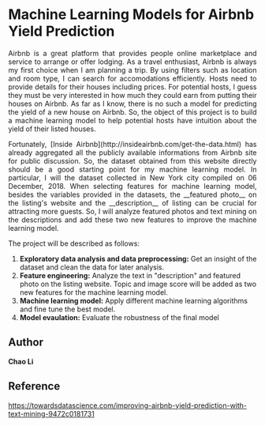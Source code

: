 # Machine Learning Models for Airbnb Yield Prediction

<p align="justify">   Airbnb is a great platform that provides people online marketplace and service to arrange or offer lodging. As a travel enthusiast, Airbnb is always my first choice when I am planning a trip. By using filters such as location and room type, I can search for accomodations efficiently. Hosts need to provide details for their houses including prices. For potential hosts, I guess they must be very interested in how much they could earn from putting their houses on Airbnb. As far as I know, there is no such a model for predicting the yield of a new house on Airbnb. So, the object of this project is to build a machine learning model to help potential hosts have intuition about the yield of their listed houses.  </p>

 <p align="justify">   Fortunately, [Inside Airbnb](http://insideairbnb.com/get-the-data.html) has already aggregated all the publicly available informations from Airbnb site for public discussion. So, the dataset obtained from this website directly should be a good starting point for my machine learning model. In particular, I will the dataset collected in New York city compiled on 06 December, 2018. When selecting features for machine learning model, besides the variables provided in the datasets, the __featured photo__ on the listing's website and the __description__ of listing can be crucial for attracting more guests. So, I will analyze featured photos and text mining on the descriptions and add these two new features to improve the machine learning model. </p>

The project will be described as follows:
 1. **Exploratory data analysis and data preprocessing:** Get an insight of the dataset and clean the data for later analysis.
 2. **Feature engineering:** Analyze the text in "description" and featured photo on the listing website. Topic and image score will be added as two new features for the machine learning model.
 3. **Machine learning model:** Apply different machine learning algorithms and fine tune the best model.
 4. **Model evaulation:** Evaluate the robustness of the final model
    
 ## Author
 __Chao Li__
 
## Reference
https://towardsdatascience.com/improving-airbnb-yield-prediction-with-text-mining-9472c0181731


